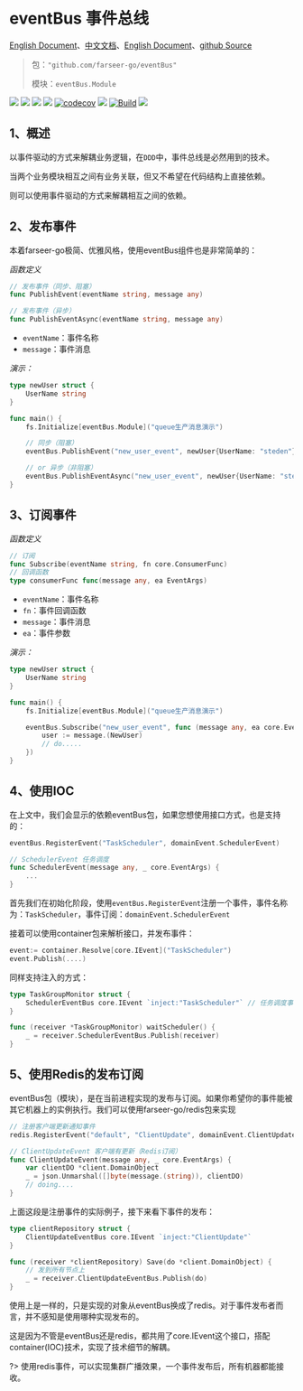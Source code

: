# eventBus 事件总线
[English Document](https://farseer-go.gitee.io/en-us/)、[中文文档](https://farseer-go.gitee.io/)、[English Document](https://farseer-go.github.io/doc/en-us/)、[github Source](https://github.com/farseer-go/eventBus)

> 包：`"github.com/farseer-go/eventBus"`
> 
> 模块：`eventBus.Module`

![](https://img.shields.io/github/stars/farseer-go?style=social)
![](https://img.shields.io/github/license/farseer-go/eventBus)
![](https://img.shields.io/github/go-mod/go-version/farseer-go/eventBus)
![](https://img.shields.io/github/v/release/farseer-go/eventBus)
[![codecov](https://img.shields.io/codecov/c/github/farseer-go/eventBus)](https://codecov.io/gh/farseer-go/eventBus)
![](https://img.shields.io/github/languages/code-size/farseer-go/eventBus)
[![Build](https://github.com/farseer-go/elasticSearch/actions/workflows/build.yml/badge.svg)](https://github.com/farseer-go/elasticSearch/actions/workflows/build.yml)
![](https://goreportcard.com/badge/github.com/farseer-go/eventBus)

## 1、概述
以事件驱动的方式来解耦业务逻辑，在`DDD`中，事件总线是必然用到的技术。

当两个业务模块相互之间有业务关联，但又不希望在代码结构上直接依赖。

则可以使用事件驱动的方式来解耦相互之间的依赖。

## 2、发布事件
本着farseer-go极简、优雅风格，使用eventBus组件也是非常简单的：

_函数定义_
```go
// 发布事件（同步、阻塞）
func PublishEvent(eventName string, message any)

// 发布事件（异步）
func PublishEventAsync(eventName string, message any)
```
- `eventName`：事件名称
- `message`：事件消息

_演示：_
```go
type newUser struct {
    UserName string
}

func main() {
    fs.Initialize[eventBus.Module]("queue生产消息演示")

    // 同步（阻塞）
    eventBus.PublishEvent("new_user_event", newUser{UserName: "steden"})

    // or 异步（非阻塞）
    eventBus.PublishEventAsync("new_user_event", newUser{UserName: "steden"})
}
```

## 3、订阅事件
_函数定义_
```go
// 订阅
func Subscribe(eventName string, fn core.ConsumerFunc)
// 回调函数
type consumerFunc func(message any, ea EventArgs)
```
- `eventName`：事件名称
- `fn`：事件回调函数
- `message`：事件消息
- `ea`：事件参数

_演示：_
```go
type newUser struct {
    UserName string
}

func main() {
    fs.Initialize[eventBus.Module]("queue生产消息演示")

    eventBus.Subscribe("new_user_event", func (message any, ea core.EventArgs) {
        user := message.(NewUser)
        // do.....
    })
}
```

## 4、使用IOC
在上文中，我们会显示的依赖eventBus包，如果您想使用接口方式，也是支持的：
```go
eventBus.RegisterEvent("TaskScheduler", domainEvent.SchedulerEvent)

// SchedulerEvent 任务调度
func SchedulerEvent(message any, _ core.EventArgs) {
	...
}
```
首先我们在初始化阶段，使用`eventBus.RegisterEvent`注册一个事件，事件名称为：`TaskScheduler`，事件订阅：`domainEvent.SchedulerEvent`

接着可以使用container包来解析接口，并发布事件：
```go
event:= container.Resolve[core.IEvent]("TaskScheduler")
event.Publish(....)
```

同样支持注入的方式：
```go
type TaskGroupMonitor struct {
	SchedulerEventBus core.IEvent `inject:"TaskScheduler"` // 任务调度事件
}

func (receiver *TaskGroupMonitor) waitScheduler() {
    _ = receiver.SchedulerEventBus.Publish(receiver)
}
```

## 5、使用Redis的发布订阅
eventBus包（模块），是在当前进程实现的发布与订阅。如果你希望你的事件能被其它机器上的实例执行。我们可以使用farseer-go/redis包来实现
```go
// 注册客户端更新通知事件
redis.RegisterEvent("default", "ClientUpdate", domainEvent.ClientUpdateEvent)

// ClientUpdateEvent 客户端有更新（Redis订阅）
func ClientUpdateEvent(message any, _ core.EventArgs) {
    var clientDO *client.DomainObject
    _ = json.Unmarshal([]byte(message.(string)), clientDO)
    // doing....
}
```
上面这段是注册事件的实际例子，接下来看下事件的发布：
```go
type clientRepository struct {
	ClientUpdateEventBus core.IEvent `inject:"ClientUpdate"`
}

func (receiver *clientRepository) Save(do *client.DomainObject) {
    // 发到所有节点上
    _ = receiver.ClientUpdateEventBus.Publish(do)
}
```
使用上是一样的，只是实现的对象从eventBus换成了redis。对于事件发布者而言，并不感知是使用哪种实现发布的。

这是因为不管是eventBus还是redis，都共用了core.IEvent这个接口，搭配container(IOC)技术，实现了技术细节的解耦。

?> 使用redis事件，可以实现集群广播效果，一个事件发布后，所有机器都能接收。